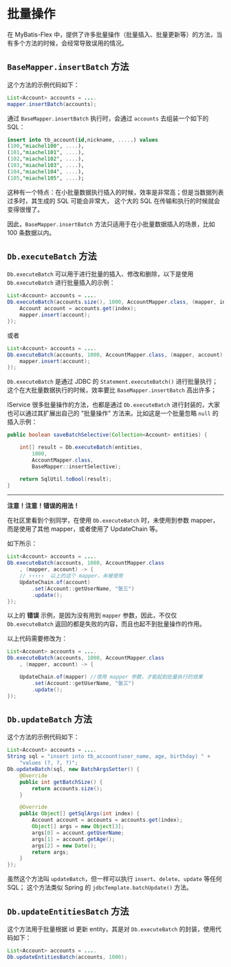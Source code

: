 # 批量操作

在 MyBatis-Flex 中，提供了许多批量操作（批量插入、批量更新等）的方法，当有多个方法的时候，会经常导致误用的情况。



## `BaseMapper.insertBatch` 方法

这个方法的示例代码如下：

```java
List<Account> accounts = ....
mapper.insertBatch(accounts);
```
通过 `BaseMapper.insertBatch` 执行时，会通过 `accounts` 去组装一个如下的 SQL：

```sql
insert into tb_account(id,nickname, .....) values
(100,"miachel100", ....),
(101,"miachel101", ....),
(102,"miachel102", ....),
(103,"miachel103", ....),
(104,"miachel104", ....),
(105,"miachel105", ....);
```
这种有一个特点：在小批量数据执行插入的时候，效率是非常高；但是当数据列表过多时，其生成的 SQL 可能会非常大， 这个大的 SQL
在传输和执行的时候就会变得很慢了。

因此，`BaseMapper.insertBatch` 方法只适用于在小批量数据插入的场景，比如 100 条数据以内。

## `Db.executeBatch` 方法

`Db.executeBatch` 可以用于进行批量的插入、修改和删除，以下是使用 `Db.executeBatch` 进行批量插入的示例：

```java
List<Account> accounts = ....
Db.executeBatch(accounts.size(), 1000, AccountMapper.class, (mapper, index) -> {
    Account account = accounts.get(index);
    mapper.insert(account);
});
```

或者


```java
List<Account> accounts = ....
Db.executeBatch(accounts, 1000, AccountMapper.class, (mapper, account) -> {
    mapper.insert(account);
});
```


`Db.executeBatch` 是通过 JDBC 的 `Statement.executeBatch()` 进行批量执行；这个在大批量数据执行的时候，效率要比 `BaseMapper.insertBatch` 高出许多；

IService 很多批量操作的方法，也都是通过 `Db.executeBatch` 进行封装的，大家也可以通过其扩展出自己的 "批量操作" 方法来。比如这是一个批量忽略 `null` 的插入示例：

```java
public boolean saveBatchSelective(Collection<Account> entities) {

    int[] result = Db.executeBatch(entities,
        1000,
        AccountMapper.class,
        BaseMapper::insertSelective);

    return SqlUtil.toBool(result);
}
```

------

**注意！注意！错误的用法！**

在社区里看到个别同学，在使用 `Db.executeBatch` 时，未使用到参数 mapper，而是使用了其他 mapper，或者使用了 UpdateChain 等。

如下所示：

```java
List<Account> accounts = ....
Db.executeBatch(accounts, 1000, AccountMapper.class
    , (mapper, account) -> {
    // ↑↑↑↑↑  以上的这个 mapper，未被使用
    UpdateChain.of(account)
        .set(Account::getUserName, "张三")
        .update();
});
```
以上的 **错误** 示例，是因为没有用到 `mapper` 参数，因此，不仅仅 `Db.executeBatch` 返回的都是失败的内容，而且也起不到批量操作的作用。

以上代码需要修改为：

```java
List<Account> accounts = ....
Db.executeBatch(accounts, 1000, AccountMapper.class
    , (mapper, account) -> {

    UpdateChain.of(mapper) //使用 mapper 参数，才能起到批量执行的效果
        .set(Account::getUserName, "张三")
        .update();
});
```

## `Db.updateBatch` 方法

这个方法的示例代码如下：

```java
List<Account> accounts = ....
String sql = "insert into tb_account(user_name, age, birthday) " +
    "values (?, ?, ?)";
Db.updateBatch(sql, new BatchArgsSetter() {
    @Override
    public int getBatchSize() {
        return accounts.size();
    }

    @Override
    public Object[] getSqlArgs(int index) {
        Account account = accounts = accounts.get(index);
        Object[] args = new Object[3];
        args[0] = account.getUserName;
        args[1] = account.getAge();
        args[2] = new Date();
        return args;
    }
});
```

虽然这个方法叫 `updateBatch`，但一样可以执行 `insert`、`delete`、`update` 等任何 SQL； 这个方法类似 Spring 的 `jdbcTemplate.batchUpdate()` 方法。


## `Db.updateEntitiesBatch` 方法
这个方法用于批量根据 id 更新 entity，其是对 `Db.executeBatch` 的封装，使用代码如下：

```java
List<Account> accounts = ....
Db.updateEntitiesBatch(accounts, 1000);
```
